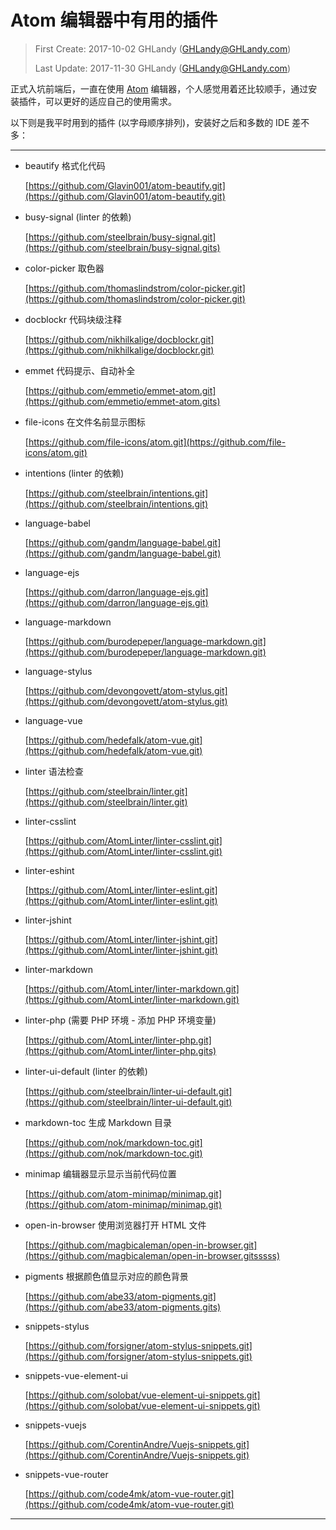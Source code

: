 # Atom 编辑器中有用的插件

> First Create: 2017-10-02 GHLandy (GHLandy@GHLandy.com)
>
> Last Update: 2017-11-30 GHLandy (GHLandy@GHLandy.com)

正式入坑前端后，一直在使用 [Atom](https://atom.io) 编辑器，个人感觉用着还比较顺手，通过安装插件，可以更好的适应自己的使用需求。

以下则是我平时用到的插件 (以字母顺序排列)，安装好之后和多数的 IDE 差不多：

---

-   beautify 格式化代码

    [https://github.com/Glavin001/atom-beautify.git](https://github.com/Glavin001/atom-beautify.git)

-   busy-signal (linter 的依赖)

    [https://github.com/steelbrain/busy-signal.git](https://github.com/steelbrain/busy-signal.gits)

-   color-picker 取色器

    [https://github.com/thomaslindstrom/color-picker.git](https://github.com/thomaslindstrom/color-picker.git)

-   docblockr 代码块级注释

    [https://github.com/nikhilkalige/docblockr.git](https://github.com/nikhilkalige/docblockr.git)

-   emmet 代码提示、自动补全

    [https://github.com/emmetio/emmet-atom.git](https://github.com/emmetio/emmet-atom.gits)

-   file-icons 在文件名前显示图标

    [https://github.com/file-icons/atom.git](https://github.com/file-icons/atom.git)

-   intentions (linter 的依赖)

    [https://github.com/steelbrain/intentions.git](https://github.com/steelbrain/intentions.git)

-   language-babel

    [https://github.com/gandm/language-babel.git](https://github.com/gandm/language-babel.git)

-   language-ejs

    [https://github.com/darron/language-ejs.git](https://github.com/darron/language-ejs.git)

-   language-markdown

    [https://github.com/burodepeper/language-markdown.git](https://github.com/burodepeper/language-markdown.git)

-   language-stylus

    [https://github.com/devongovett/atom-stylus.git](https://github.com/devongovett/atom-stylus.git)

-   language-vue

    [https://github.com/hedefalk/atom-vue.git](https://github.com/hedefalk/atom-vue.git)

-   linter 语法检查

    [https://github.com/steelbrain/linter.git](https://github.com/steelbrain/linter.git)

-   linter-csslint

    [https://github.com/AtomLinter/linter-csslint.git](https://github.com/AtomLinter/linter-csslint.git)

-   linter-eshint

    [https://github.com/AtomLinter/linter-eslint.git](https://github.com/AtomLinter/linter-eslint.git)

-   linter-jshint

    [https://github.com/AtomLinter/linter-jshint.git](https://github.com/AtomLinter/linter-jshint.git)

-   linter-markdown

    [https://github.com/AtomLinter/linter-markdown.git](https://github.com/AtomLinter/linter-markdown.git)

-   linter-php (需要 PHP 环境 - 添加 PHP 环境变量)

    [https://github.com/AtomLinter/linter-php.git](https://github.com/AtomLinter/linter-php.gits)

-   linter-ui-default (linter 的依赖)

    [https://github.com/steelbrain/linter-ui-default.git](https://github.com/steelbrain/linter-ui-default.git)

-   markdown-toc 生成 Markdown 目录

    [https://github.com/nok/markdown-toc.git](https://github.com/nok/markdown-toc.git)

-   minimap 编辑器显示显示当前代码位置

    [https://github.com/atom-minimap/minimap.git](https://github.com/atom-minimap/minimap.git)

-   open-in-browser 使用浏览器打开 HTML 文件

    [https://github.com/magbicaleman/open-in-browser.git](https://github.com/magbicaleman/open-in-browser.gitsssss)

-   pigments 根据颜色值显示对应的颜色背景

    [https://github.com/abe33/atom-pigments.git](https://github.com/abe33/atom-pigments.gits)

-   snippets-stylus

    [https://github.com/forsigner/atom-stylus-snippets.git](https://github.com/forsigner/atom-stylus-snippets.git)

-   snippets-vue-element-ui

    [https://github.com/solobat/vue-element-ui-snippets.git](https://github.com/solobat/vue-element-ui-snippets.git)

-   snippets-vuejs

    [https://github.com/CorentinAndre/Vuejs-snippets.git](https://github.com/CorentinAndre/Vuejs-snippets.git)

-   snippets-vue-router

    [https://github.com/code4mk/atom-vue-router.git](https://github.com/code4mk/atom-vue-router.git)

---
